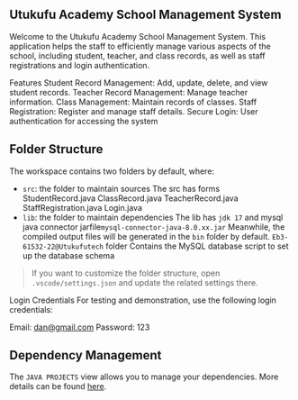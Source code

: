 ## Utukufu Academy School Management System

Welcome to the Utukufu Academy School Management System. This application helps the staff to efficiently manage various aspects of the school, including student, teacher, and class records, as well as staff registrations and login authentication.

Features
Student Record Management: Add, update, delete, and view student records.
Teacher Record Management: Manage teacher information.
Class Management: Maintain records of classes.
Staff Registration: Register and manage staff details.
Secure Login: User authentication for accessing the system

## Folder Structure

The workspace contains two folders by default, where:

- `src`: the folder to maintain sources
    The src has forms StudentRecord.java
                    ClassRecord.java
                    TeacherRecord.java
                    StaffRegistration.java
                    Login.java
- `lib`: the folder to maintain dependencies
The lib has `jdk 17` and 
            mysql java connector jarfile` mysql-connector-java-8.0.xx.jar `
Meanwhile, the compiled output files will be generated in the `bin` folder by default.
`Eb3-61532-22@Utukufutech` folder
Contains the MySQL database script to set up the database schema

> If you want to customize the folder structure, open `.vscode/settings.json` and update the related settings there.

Login Credentials
For testing and demonstration, use the following login credentials:

Email: dan@gmail.com
Password: 123
## Dependency Management

The `JAVA PROJECTS` view allows you to manage your dependencies. More details can be found [here](https://github.com/microsoft/vscode-java-dependency#manage-dependencies).

